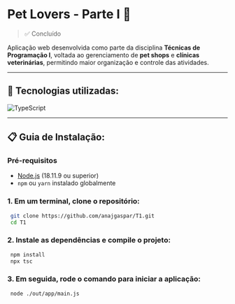 # Pet Lovers - Parte I 🐾
>✅ Concluído

Aplicação web desenvolvida como parte da disciplina **Técnicas de Programação I**, voltada ao gerenciamento de **pet shops** e **clínicas veterinárias**, permitindo maior organização e controle das atividades.

---

## 🔧 Tecnologias utilizadas:

![TypeScript](https://img.shields.io/badge/typescript-%23007ACC.svg?style=for-the-badge&logo=typescript&logoColor=white)

---

## 📋 Guia de Instalação:

### Pré-requisitos
- [Node.js](https://nodejs.org/) (18.11.9 ou superior)
- `npm` ou `yarn` instalado globalmente

### 1. Em um terminal, clone o repositório:

```bash
 git clone https://github.com/anajgaspar/T1.git
 cd T1
  ```
  
### 2. Instale as dependências e compile o projeto:

```bash
 npm install
 npx tsc
```

### 3. Em seguida, rode o comando para iniciar a aplicação:

```bash
 node ./out/app/main.js
```
